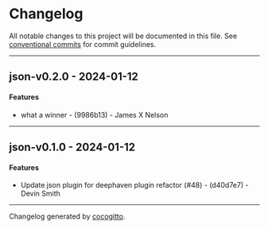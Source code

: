 # Changelog
All notable changes to this project will be documented in this file. See [conventional commits](https://www.conventionalcommits.org/) for commit guidelines.

- - -
## json-v0.2.0 - 2024-01-12
#### Features
- what a winner - (9986b13) - James X Nelson

- - -

## json-v0.1.0 - 2024-01-12
#### Features
- Update json plugin for deephaven plugin refactor (#48) - (d40d7e7) - Devin Smith

- - -

Changelog generated by [cocogitto](https://github.com/cocogitto/cocogitto).